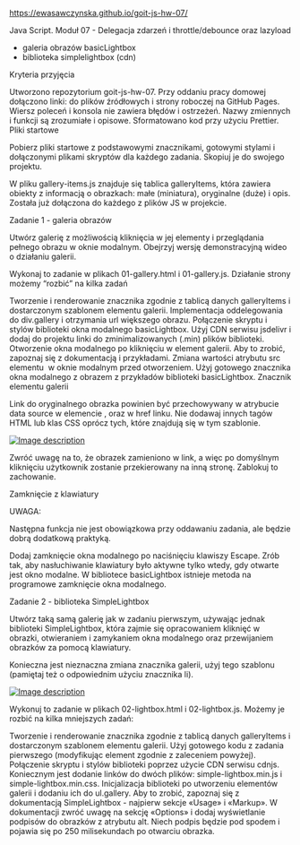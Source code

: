 https://ewasawczynska.github.io/goit-js-hw-07/

Java Script. Moduł 07 - Delegacja zdarzeń i throttle/debounce oraz lazyload

- galeria obrazów basicLightbox
- biblioteka simplelightbox (cdn)


Kryteria przyjęcia

Utworzono repozytorium goit-js-hw-07.
Przy oddaniu pracy domowej dołączono linki: do plików źródłowych i strony roboczej na GitHub Pages.
Wiersz poleceń i konsola nie zawiera błędów i ostrzeżeń.
Nazwy zmiennych i funkcji są zrozumiałe i opisowe.
Sformatowano kod przy użyciu Prettier.
Pliki startowe​

Pobierz pliki startowe z podstawowymi znacznikami, gotowymi stylami i dołączonymi plikami skryptów dla każdego zadania. Skopiuj je do swojego projektu.

W pliku gallery-items.js znajduje się tablica galleryItems, która zawiera obiekty z informacją o obrazkach: małe (miniatura), oryginalne (duże) i opis. Została już dołączona do każdego z plików JS w projekcie.

Zadanie 1 - galeria obrazów​

Utwórz galerię z możliwością kliknięcia w jej elementy i przeglądania pełnego obrazu w oknie modalnym. Obejrzyj wersję demonstracyjną wideo o działaniu galerii.


Wykonaj to zadanie w plikach 01-gallery.html i 01-gallery.js. Działanie strony możemy “rozbić” na kilka zadań

Tworzenie i renderowanie znacznika zgodnie z tablicą danych galleryItems i dostarczonym szablonem elementu galerii.
Implementacja oddelegowania do div.gallery i otrzymania url większego obrazu.
Połączenie skryptu i stylów biblioteki okna modalnego basicLightbox. Użyj CDN serwisu jsdelivr i dodaj do projektu linki do zminimalizowanych (.min) plików biblioteki.
Otworzenie okna modalnego po kliknięciu w element galerii. Aby to zrobić, zapoznaj się z dokumentacją i przykładami.
Zmiana wartości atrybutu src elementu <img> w oknie modalnym przed otworzeniem. Użyj gotowego znacznika okna modalnego z obrazem z przykładów biblioteki basicLightbox.
Znacznik elementu galerii​

Link do oryginalnego obrazka powinien być przechowywany w atrybucie data source w elemencie <img>, oraz w href linku. Nie dodawaj innych tagów HTML lub klas CSS oprócz tych, które znajdują się w tym szablonie.

<div class="gallery__item">
  <a class="gallery__link" href="large-image.jpg">
    <img
      class="gallery__image"
      src="small-image.jpg"
      data-source="large-image.jpg"
      alt="Image description"
    />
  </a>
</div>


Zwróć uwagę na to, że obrazek zamieniono w link, a więc po domyślnym kliknięciu użytkownik zostanie przekierowany na inną stronę. Zablokuj to zachowanie.

Zamknięcie z klawiatury​

UWAGA:

Następna funkcja nie jest obowiązkowa przy oddawaniu zadania, ale będzie dobrą dodatkową praktyką.

Dodaj zamknięcie okna modalnego po naciśnięciu klawiszy Escape. Zrób tak, aby nasłuchiwanie klawiatury było aktywne tylko wtedy, gdy otwarte jest okno modalne. W bibliotece basicLightbox istnieje metoda na programowe zamknięcie okna modalnego.

Zadanie 2 - biblioteka SimpleLightbox​

Utwórz taką samą galerię jak w zadaniu pierwszym, używając jednak biblioteki SimpleLightbox, która zajmie się opracowaniem kliknięć w obrazki, otwieraniem i zamykaniem okna modalnego oraz przewijaniem obrazków za pomocą klawiatury.

Konieczna jest nieznaczna zmiana znacznika galerii, użyj tego szablonu (pamiętaj też o odpowiednim użyciu znacznika li).

<a class="gallery__item" href="large-image.jpg">
  <img class="gallery__image" src="small-image.jpg" alt="Image description" />
</a>


Wykonuj to zadanie w plikach 02-lightbox.html i 02-lightbox.js. Możemy je rozbić na kilka mniejszych zadań:

Tworzenie i renderowanie znacznika zgodnie z tablicą danych galleryItems i dostarczonym szablonem elementu galerii. Użyj gotowego kodu z zadania pierwszego (modyfikując element zgodnie z zaleceniem powyżej).
Połączenie skryptu i stylów biblioteki poprzez użycie CDN serwisu cdnjs. Koniecznym jest dodanie linków do dwóch plików: simple-lightbox.min.js i simple-lightbox.min.css.
Inicjalizacja biblioteki po utworzeniu elementów galerii i dodaniu ich do ul.gallery. Aby to zrobić, zapoznaj się z dokumentacją SimpleLightbox - najpierw sekcje «Usage» i «Markup».
W dokumentacji zwróć uwagę na sekcję «Options» i dodaj wyświetlanie podpisów do obrazków z atrybutu alt. Niech podpis będzie pod spodem i pojawia się po 250 milisekundach po otwarciu obrazka.
